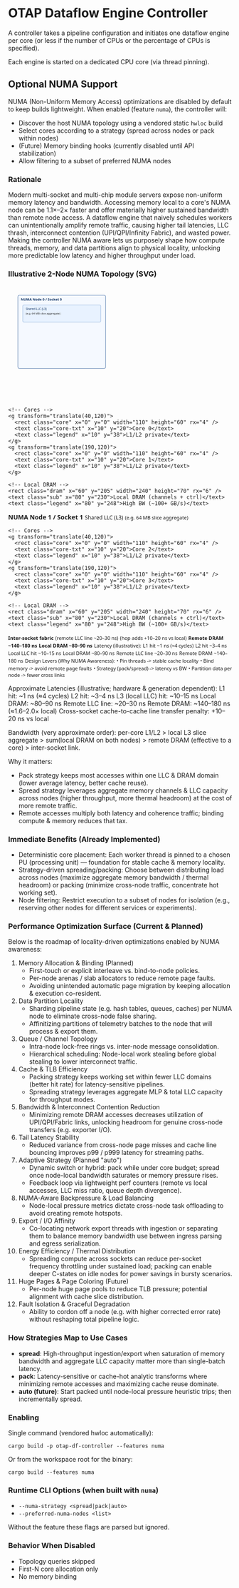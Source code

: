 # OTAP Dataflow Engine Controller

A controller takes a pipeline configuration and initiates one dataflow engine
per core (or less if the number of CPUs or the percentage of CPUs is
specified).

Each engine is started on a dedicated CPU core (via thread pinning).

## Optional NUMA Support

NUMA (Non-Uniform Memory Access) optimizations are disabled by default to keep
builds lightweight. When enabled (feature `numa`), the controller will:

- Discover the host NUMA topology using a vendored static `hwloc` build
- Select cores according to a strategy (spread across nodes or pack within nodes)
- (Future) Memory binding hooks (currently disabled until API stabilization)
- Allow filtering to a subset of preferred NUMA nodes

### Rationale

Modern multi-socket and multi-chip module servers expose non-uniform memory latency and bandwidth. Accessing memory local to a core's NUMA node can be 1.1×–2× faster and offer materially higher sustained bandwidth than remote node access. A dataflow engine that naively schedules workers can unintentionally amplify remote traffic, causing higher tail latencies, LLC thrash, interconnect contention (UPI/QPI/Infinity Fabric), and wasted power. Making the controller NUMA aware lets us purposely shape how compute threads, memory, and data partitions align to physical locality, unlocking more predictable low latency and higher throughput under load.

### Illustrative 2-Node NUMA Topology (SVG)

<!-- Inline SVG so it renders on GitHub without external assets -->
<p align="center">
<svg width="920" height="470" viewBox="0 0 920 470" xmlns="http://www.w3.org/2000/svg" role="img" aria-label="Two-node NUMA topology diagram with latency annotations">
  <style>
    .node { fill:#f5f9ff; stroke:#1d4f91; stroke-width:1.4; }
    .title { font: 600 14px 'Segoe UI', Arial, sans-serif; fill:#0d3060; }
    .sub { font: 500 12px 'Segoe UI', Arial, sans-serif; fill:#0d3060; }
    .core { fill:#ffffff; stroke:#356bb3; stroke-width:1; }
    .core-txt { font: 500 11px 'Segoe UI', Arial, sans-serif; fill:#0d3060; }
    .cache { fill:#e8f2ff; stroke:#5b8cc7; stroke-width:1; }
    .dram { fill:#fff8e6; stroke:#c28a00; stroke-width:1.2; }
    .legend { font: 500 11px 'Segoe UI', Arial, sans-serif; fill:#222; }
    .lat { font: 600 11px 'Segoe UI', Arial, sans-serif; fill:#b30000; }
    .benefit { font: 500 11px 'Segoe UI', Arial, sans-serif; fill:#054c24; }
    .link { stroke:#8a2be2; stroke-width:3; stroke-dasharray:6 4; marker-end:url(#arrow); marker-start:url(#arrow); }
    .remote { stroke:#d9534f; stroke-width:2; stroke-dasharray:4 4; marker-end:url(#arrow); }
    .local { stroke:#2e7d32; stroke-width:2; marker-end:url(#arrow); }
  </style>
  <defs>
    <marker id="arrow" markerWidth="10" markerHeight="10" refX="10" refY="3" orient="auto" markerUnits="strokeWidth">
      <path d="M0,0 L10,3 L0,6 z" fill="#444" />
    </marker>
  </defs>

  <!-- NUMA Node 0 -->
  <g transform="translate(40,40)">
    <rect class="node" x="0" y="0" width="360" height="300" rx="6" />
    <text class="title" x="12" y="22">NUMA Node 0 / Socket 0</text>
    <rect class="cache" x="20" y="40" width="320" height="70" rx="4" />
    <text class="sub" x="32" y="60">Shared LLC (L3)</text>
    <text class="legend" x="32" y="78">(e.g. 64 MB slice aggregate)</text>

    <!-- Cores -->
    <g transform="translate(40,120)">
      <rect class="core" x="0" y="0" width="110" height="60" rx="4" />
      <text class="core-txt" x="10" y="20">Core 0</text>
      <text class="legend" x="10" y="38">L1/L2 private</text>
    </g>
    <g transform="translate(190,120)">
      <rect class="core" x="0" y="0" width="110" height="60" rx="4" />
      <text class="core-txt" x="10" y="20">Core 1</text>
      <text class="legend" x="10" y="38">L1/L2 private</text>
    </g>

    <!-- Local DRAM -->
    <rect class="dram" x="60" y="205" width="240" height="70" rx="6" />
    <text class="sub" x="80" y="230">Local DRAM (channels + ctrl)</text>
    <text class="legend" x="80" y="248">High BW (~100+ GB/s)</text>
  </g>

  <!-- NUMA Node 1 -->
  <g transform="translate(520,40)">
    <rect class="node" x="0" y="0" width="360" height="300" rx="6" />
    <text class="title" x="12" y="22">NUMA Node 1 / Socket 1</text>
    <rect class="cache" x="20" y="40" width="320" height="70" rx="4" />
    <text class="sub" x="32" y="60">Shared LLC (L3)</text>
    <text class="legend" x="32" y="78">(e.g. 64 MB slice aggregate)</text>

    <!-- Cores -->
    <g transform="translate(40,120)">
      <rect class="core" x="0" y="0" width="110" height="60" rx="4" />
      <text class="core-txt" x="10" y="20">Core 2</text>
      <text class="legend" x="10" y="38">L1/L2 private</text>
    </g>
    <g transform="translate(190,120)">
      <rect class="core" x="0" y="0" width="110" height="60" rx="4" />
      <text class="core-txt" x="10" y="20">Core 3</text>
      <text class="legend" x="10" y="38">L1/L2 private</text>
    </g>

    <!-- Local DRAM -->
    <rect class="dram" x="60" y="205" width="240" height="70" rx="6" />
    <text class="sub" x="80" y="230">Local DRAM (channels + ctrl)</text>
    <text class="legend" x="80" y="248">High BW (~100+ GB/s)</text>
  </g>

  <!-- Inter-socket link -->
  <line class="link" x1="400" y1="140" x2="520" y2="140" />
  <text class="lat" x="445" y="126" text-anchor="middle">Inter-socket fabric</text>
  <text class="legend" x="445" y="142" text-anchor="middle">(remote LLC line ~20–30 ns)</text>
  <text class="legend" x="445" y="158" text-anchor="middle">(hop adds +10–20 ns vs local)</text>

  <!-- Remote DRAM arrows (example accesses) -->
  <line class="remote" x1="230" y1="275" x2="520" y2="245" />
  <text class="lat" x="360" y="255" text-anchor="middle">Remote DRAM ~140–180 ns</text>

  <line class="remote" x1="690" y1="275" x2="400" y2="245" />

  <!-- Local DRAM example arrow (Node 0) -->
  <line class="local" x1="150" y1="180" x2="150" y2="205" />
  <text class="lat" x="155" y="195">Local DRAM ~80–90 ns</text>

  <!-- Latency bands / legend -->
  <g transform="translate(40,365)">
    <text class="legend" x="0" y="0">Latency (illustrative):</text>
    <text class="legend" x="0" y="18">L1 hit ~1 ns (≈4 cycles)</text>
    <text class="legend" x="0" y="36">L2 hit ~3–4 ns</text>
    <text class="legend" x="190" y="18">Local LLC hit ~10–15 ns</text>
    <text class="legend" x="190" y="36">Local DRAM ~80–90 ns</text>
    <text class="legend" x="390" y="18">Remote LLC line ~20–30 ns</text>
    <text class="legend" x="390" y="36">Remote DRAM ~140–180 ns</text>
  </g>

  <!-- Benefits callout -->
  <g transform="translate(640,350)">
    <rect x="0" y="-20" width="260" height="120" rx="8" fill="#eefaf3" stroke="#1b6e3d" stroke-width="1.2" />
    <text class="benefit" x="12" y="0">Design Levers (Why NUMA Awareness):</text>
    <text class="benefit" x="12" y="18">• Pin threads -> stable cache locality</text>
    <text class="benefit" x="12" y="36">• Bind memory -> avoid remote page faults</text>
    <text class="benefit" x="12" y="54">• Strategy (pack/spread) -> latency vs BW</text>
    <text class="benefit" x="12" y="72">• Partition data per node -> fewer cross links</text>
  </g>
</svg>
</p>

Approximate Latencies (illustrative; hardware & generation dependent):
  L1 hit:                 ~1 ns  (≈4 cycles)
  L2 hit:                 ~3–4 ns
  L3 (local LLC) hit:     ~10–15 ns
  Local DRAM:             ~80–90 ns
  Remote LLC line:        ~20–30 ns
  Remote DRAM:            ~140–180 ns (≈1.6–2.0× local)
  Cross-socket cache-to-cache line transfer penalty: +10–20 ns vs local

Bandwidth (very approximate order): per-core L1/L2 > local L3 slice aggregate > sum(local DRAM on both nodes) > remote DRAM (effective to a core) > inter-socket link.

Why it matters:
- Pack strategy keeps most accesses within one LLC & DRAM domain (lower average latency, better cache reuse).
- Spread strategy leverages aggregate memory channels & LLC capacity across nodes (higher throughput, more thermal headroom) at the cost of more remote traffic.
- Remote accesses multiply both latency and coherence traffic; binding compute & memory reduces that tax.

### Immediate Benefits (Already Implemented)

- Deterministic core placement: Each worker thread is pinned to a chosen PU (processing unit) — foundation for stable cache & memory locality.
- Strategy-driven spreading/packing: Choose between distributing load across nodes (maximize aggregate memory bandwidth / thermal headroom) or packing (minimize cross-node traffic, concentrate hot working set).
- Node filtering: Restrict execution to a subset of nodes for isolation (e.g., reserving other nodes for different services or experiments).

### Performance Optimization Surface (Current & Planned)

Below is the roadmap of locality-driven optimizations enabled by NUMA awareness:

1. Memory Allocation & Binding (Planned)
   - First-touch or explicit interleave vs. bind-to-node policies.
   - Per-node arenas / slab allocators to reduce remote page faults.
   - Avoiding unintended automatic page migration by keeping allocation & execution co-resident.
2. Data Partition Locality
   - Sharding pipeline state (e.g. hash tables, queues, caches) per NUMA node to eliminate cross-node false sharing.
   - Affinitizing partitions of telemetry batches to the node that will process & export them.
3. Queue / Channel Topology
   - Intra-node lock-free rings vs. inter-node message consolidation.
   - Hierarchical scheduling: Node-local work stealing before global stealing to lower interconnect traffic.
4. Cache & TLB Efficiency
   - Packing strategy keeps working set within fewer LLC domains (better hit rate) for latency-sensitive pipelines.
   - Spreading strategy leverages aggregate MLP & total LLC capacity for throughput modes.
5. Bandwidth & Interconnect Contention Reduction
   - Minimizing remote DRAM accesses decreases utilization of UPI/QPI/Fabric links, unlocking headroom for genuine cross-node transfers (e.g. exporter I/O).
6. Tail Latency Stability
   - Reduced variance from cross-node page misses and cache line bouncing improves p99 / p999 latency for streaming paths.
7. Adaptive Strategy (Planned "auto")
   - Dynamic switch or hybrid: pack while under core budget; spread once node-local bandwidth saturates or memory pressure rises.
   - Feedback loop via lightweight perf counters (remote vs local accesses, LLC miss ratio, queue depth divergence).
8. NUMA-Aware Backpressure & Load Balancing
   - Node-local pressure metrics dictate cross-node task offloading to avoid creating remote hotspots.
9. Export / I/O Affinity
   - Co-locating network export threads with ingestion or separating them to balance memory bandwidth use between ingress parsing and egress serialization.
10. Energy Efficiency / Thermal Distribution
    - Spreading compute across sockets can reduce per-socket frequency throttling under sustained load; packing can enable deeper C-states on idle nodes for power savings in bursty scenarios.
11. Huge Pages & Page Coloring (Future)
    - Per-node huge page pools to reduce TLB pressure; potential alignment with cache slice distribution.
12. Fault Isolation & Graceful Degradation
    - Ability to cordon off a node (e.g. with higher corrected error rate) without reshaping total pipeline logic.

### How Strategies Map to Use Cases

- **spread**: High-throughput ingestion/export when saturation of memory bandwidth and aggregate LLC capacity matter more than single-batch latency.
- **pack**: Latency-sensitive or cache-hot analytic transforms where minimizing remote accesses and maximizing cache reuse dominate.
- **auto (future)**: Start packed until node-local pressure heuristic trips; then incrementally spread.

### Enabling

Single command (vendored hwloc automatically):

```
cargo build -p otap-df-controller --features numa
```

Or from the workspace root for the binary:

```
cargo build --features numa
```

### Runtime CLI Options (when built with `numa`)

- `--numa-strategy <spread|pack|auto>`
- `--preferred-numa-nodes <list>`

Without the feature these flags are parsed but ignored.

### Behavior When Disabled

- Topology queries skipped
- First-N core allocation only
- No memory binding
